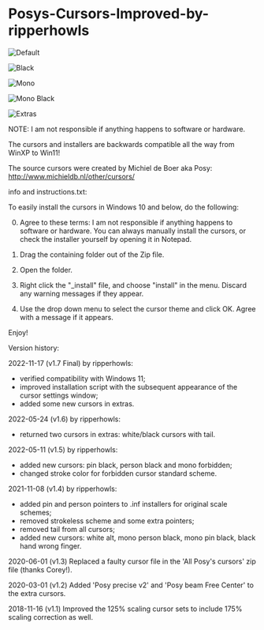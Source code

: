 # Posys-Cursors-Improved-by-ripperhowls

![Default](https://user-images.githubusercontent.com/95716821/202490563-743330e4-6df4-424c-8a90-80a51b851bb2.png)

![Black](https://user-images.githubusercontent.com/95716821/202490628-2d39bec5-c11f-4dba-9193-c8f5d3ac9581.png)

![Mono](https://user-images.githubusercontent.com/95716821/202490738-90ba3b00-8600-48ec-8c42-d19e28713033.png)

![Mono Black](https://user-images.githubusercontent.com/95716821/202490783-53ca6af2-1389-442c-a665-ecb00a23d8d5.png)

![Extras](https://user-images.githubusercontent.com/95716821/202490815-1f066b2e-ae52-42f6-9114-d2dc7fb91cf4.png)

NOTE: I am not responsible if anything happens to software or hardware.

The cursors and installers are backwards compatible all the way from WinXP to Win11!

The source cursors were created by Michiel de Boer aka Posy: http://www.michieldb.nl/other/cursors/

info and instructions.txt:

To easily install the cursors in Windows 10 and below, do the following:

0. Agree to these terms: I am not responsible if anything happens to software or hardware.
You can always manually install the cursors, or check the installer yourself by opening it in Notepad.

1. Drag the containing folder out of the Zip file.

2. Open the folder.

3. Right click the "_install" file, and choose "install" in the menu. Discard any warning messages if they appear.

4. Use the drop down menu to select the cursor theme and click OK. Agree with a message if it appears.

Enjoy!

Version history:

2022-11-17 (v1.7 Final) by ripperhowls:
- verified compatibility with Windows 11;
- improved installation script with the subsequent appearance of the cursor settings window;
- added some new cursors in extras.

2022-05-24 (v1.6) by ripperhowls:
- returned two cursors in extras: white/black cursors with tail.

2022-05-11 (v1.5) by ripperhowls:
- added new cursors: pin black, person black and mono forbidden;
- changed stroke color for forbidden cursor standard scheme.

2021-11-08 (v1.4) by ripperhowls: 
- added pin and person pointers to .inf installers for original scale schemes;
- removed strokeless scheme and some extra pointers;
- removed tail from all cursors;
- added new cursors: white alt, mono person black, mono pin black, black hand wrong finger.

2020-06-01 (v1.3) Replaced a faulty cursor file in the 'All Posy's cursors' zip file (thanks Corey!).

2020-03-01 (v1.2) Added 'Posy precise v2' and 'Posy beam Free Center' to the extra cursors.

2018-11-16 (v1.1) Improved the 125% scaling cursor sets to include 175% scaling correction as well.
